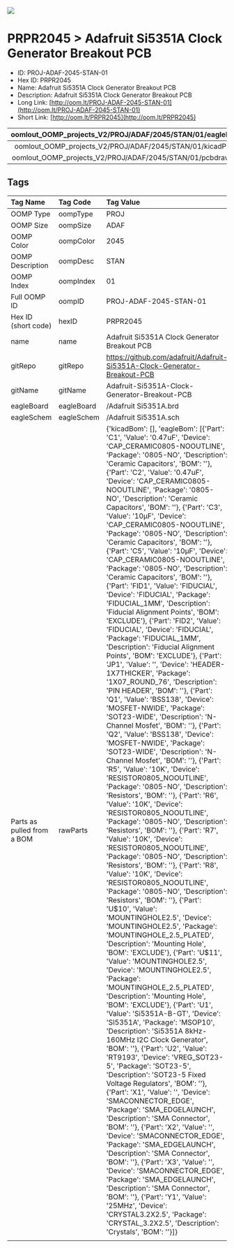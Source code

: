 


  
![][im]
# PRPR2045 > Adafruit Si5351A Clock Generator Breakout PCB

- ID: PROJ-ADAF-2045-STAN-01
- Hex ID: PRPR2045
- Name: Adafruit Si5351A Clock Generator Breakout PCB
- Description: Adafruit Si5351A Clock Generator Breakout PCB
- Long Link: [http://oom.lt/PROJ-ADAF-2045-STAN-01](http://oom.lt/PROJ-ADAF-2045-STAN-01)
- Short Link: [http://oom.lt/PRPR2045](http://oom.lt/PRPR2045)
  

|oomlout_OOMP_projects_V2/PROJ/ADAF/2045/STAN/01/eagleImage.png|oomlout_OOMP_projects_V2/PROJ/ADAF/2045/STAN/01/eagleSchemImage.png|oomlout_OOMP_projects_V2/PROJ/ADAF/2045/STAN/01/kicadPcb3dFront.png|oomlout_OOMP_projects_V2/PROJ/ADAF/2045/STAN/01/kicadPcb3dBack.png|
| :---: | :---: | :---: | :---: |
|oomlout_OOMP_projects_V2/PROJ/ADAF/2045/STAN/01/kicadPcb3d.png|oomlout_OOMP_projects_V2/PROJ/ADAF/2045/STAN/01/bomBack.png|oomlout_OOMP_projects_V2/PROJ/ADAF/2045/STAN/01/bomFront.png|oomlout_OOMP_projects_V2/PROJ/ADAF/2045/STAN/01/pcbdraw.svg|
|oomlout_OOMP_projects_V2/PROJ/ADAF/2045/STAN/01/pcbdrawBack.svg||||

## Tags
  

|Tag Name|Tag Code|Tag Value|
| :--- | :--- | :--- |
|OOMP Type|oompType|PROJ|
|OOMP Size|oompSize|ADAF|
|OOMP Color|oompColor|2045|
|OOMP Description|oompDesc|STAN|
|OOMP Index|oompIndex|01|
|Full OOMP ID|oompID|PROJ-ADAF-2045-STAN-01|
|Hex ID (short code)|hexID|PRPR2045|
|name|name|Adafruit Si5351A Clock Generator Breakout PCB|
|gitRepo|gitRepo|https://github.com/adafruit/Adafruit-Si5351A-Clock-Generator-Breakout-PCB|
|gitName|gitName|Adafruit-Si5351A-Clock-Generator-Breakout-PCB|
|eagleBoard|eagleBoard|/Adafruit Si5351A.brd|
|eagleSchem|eagleSchem|/Adafruit Si5351A.sch|
|Parts as pulled from a BOM|rawParts|{'kicadBom': [], 'eagleBom': [{'Part': 'C1', 'Value': '0.47uF', 'Device': 'CAP_CERAMIC0805-NOOUTLINE', 'Package': '0805-NO', 'Description': 'Ceramic Capacitors', 'BOM': ''}, {'Part': 'C2', 'Value': '0.47uF', 'Device': 'CAP_CERAMIC0805-NOOUTLINE', 'Package': '0805-NO', 'Description': 'Ceramic Capacitors', 'BOM': ''}, {'Part': 'C3', 'Value': '10µF', 'Device': 'CAP_CERAMIC0805-NOOUTLINE', 'Package': '0805-NO', 'Description': 'Ceramic Capacitors', 'BOM': ''}, {'Part': 'C5', 'Value': '10µF', 'Device': 'CAP_CERAMIC0805-NOOUTLINE', 'Package': '0805-NO', 'Description': 'Ceramic Capacitors', 'BOM': ''}, {'Part': 'FID1', 'Value': 'FIDUCIAL', 'Device': 'FIDUCIAL', 'Package': 'FIDUCIAL_1MM', 'Description': 'Fiducial Alignment Points', 'BOM': 'EXCLUDE'}, {'Part': 'FID2', 'Value': 'FIDUCIAL', 'Device': 'FIDUCIAL', 'Package': 'FIDUCIAL_1MM', 'Description': 'Fiducial Alignment Points', 'BOM': 'EXCLUDE'}, {'Part': 'JP1', 'Value': '', 'Device': 'HEADER-1X7THICKER', 'Package': '1X07_ROUND_76', 'Description': 'PIN HEADER', 'BOM': ''}, {'Part': 'Q1', 'Value': 'BSS138', 'Device': 'MOSFET-NWIDE', 'Package': 'SOT23-WIDE', 'Description': 'N-Channel Mosfet', 'BOM': ''}, {'Part': 'Q2', 'Value': 'BSS138', 'Device': 'MOSFET-NWIDE', 'Package': 'SOT23-WIDE', 'Description': 'N-Channel Mosfet', 'BOM': ''}, {'Part': 'R5', 'Value': '10K', 'Device': 'RESISTOR0805_NOOUTLINE', 'Package': '0805-NO', 'Description': 'Resistors', 'BOM': ''}, {'Part': 'R6', 'Value': '10K', 'Device': 'RESISTOR0805_NOOUTLINE', 'Package': '0805-NO', 'Description': 'Resistors', 'BOM': ''}, {'Part': 'R7', 'Value': '10K', 'Device': 'RESISTOR0805_NOOUTLINE', 'Package': '0805-NO', 'Description': 'Resistors', 'BOM': ''}, {'Part': 'R8', 'Value': '10K', 'Device': 'RESISTOR0805_NOOUTLINE', 'Package': '0805-NO', 'Description': 'Resistors', 'BOM': ''}, {'Part': 'U$10', 'Value': 'MOUNTINGHOLE2.5', 'Device': 'MOUNTINGHOLE2.5', 'Package': 'MOUNTINGHOLE_2.5_PLATED', 'Description': 'Mounting Hole', 'BOM': 'EXCLUDE'}, {'Part': 'U$11', 'Value': 'MOUNTINGHOLE2.5', 'Device': 'MOUNTINGHOLE2.5', 'Package': 'MOUNTINGHOLE_2.5_PLATED', 'Description': 'Mounting Hole', 'BOM': 'EXCLUDE'}, {'Part': 'U1', 'Value': 'Si5351A-B-GT', 'Device': 'SI5351A', 'Package': 'MSOP10', 'Description': 'Si5351A 8kHz-160MHz I2C Clock Generator', 'BOM': ''}, {'Part': 'U2', 'Value': 'RT9193', 'Device': 'VREG_SOT23-5', 'Package': 'SOT23-5', 'Description': 'SOT23-5 Fixed Voltage Regulators', 'BOM': ''}, {'Part': 'X1', 'Value': '', 'Device': 'SMACONNECTOR_EDGE', 'Package': 'SMA_EDGELAUNCH', 'Description': 'SMA Connector', 'BOM': ''}, {'Part': 'X2', 'Value': '', 'Device': 'SMACONNECTOR_EDGE', 'Package': 'SMA_EDGELAUNCH', 'Description': 'SMA Connector', 'BOM': ''}, {'Part': 'X3', 'Value': '', 'Device': 'SMACONNECTOR_EDGE', 'Package': 'SMA_EDGELAUNCH', 'Description': 'SMA Connector', 'BOM': ''}, {'Part': 'Y1', 'Value': '25MHz', 'Device': 'CRYSTAL3.2X2.5', 'Package': 'CRYSTAL_3.2X2.5', 'Description': 'Crystals', 'BOM': ''}]}|
||||



[im]: PROJ/ADAF/2045/STAN/01/kicadPcb3d_450.png

